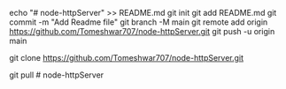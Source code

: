 echo "# node-httpServer" >> README.md
git init
git add README.md
git commit -m "Add Readme file"
git branch -M main
git remote add origin https://github.com/Tomeshwar707/node-httpServer.git
git push -u origin main


git clone https://github.com/Tomeshwar707/node-httpServer.git

git pull  # node-httpServer

